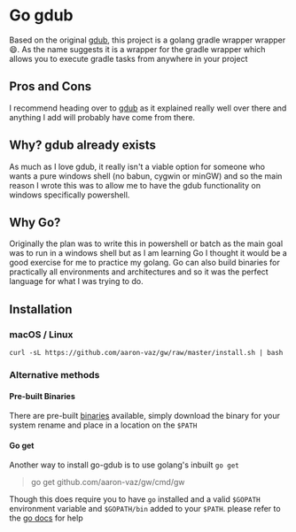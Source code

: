 # Go gdub
Based on the original [gdub](https://github.com/dougborg/gdub), this project is a golang gradle wrapper wrapper :smile:. 
As the name suggests it is a wrapper for the gradle wrapper which allows you to execute gradle tasks from anywhere in your project

## Pros and Cons
I recommend heading over to [gdub](https://github.com/dougborg/gdub) as it explained really well over there and anything I add will probably have come from there.

## Why? gdub already exists
As much as I love gdub, it really isn't a viable option for someone who wants a pure windows shell (no babun, cygwin or minGW) and so the main reason I wrote this was
to allow me to have the gdub functionality on windows specifically powershell.

## Why Go?
Originally the plan was to write this in powershell or batch as the main goal was to run in a windows shell but as I am learning Go I thought it would be a good exercise for me to practice my golang. Go can
also build binaries for practically all environments and architectures and so it was the perfect language for what I was trying to do.

## Installation

### macOS / Linux

```shell
curl -sL https://github.com/aaron-vaz/gw/raw/master/install.sh | bash
```

### Alternative methods
#### Pre-built Binaries
There are pre-built [binaries](https://github.com/aaron-vaz/gw/releases/latest) available,
simply download the binary for your system rename and place in a location on the `$PATH`

#### Go get
Another way to install go-gdub is to use golang's inbuilt `go get`
> go get github.com/aaron-vaz/gw/cmd/gw

Though this does require you to have `go` installed and a valid `$GOPATH` environment variable and `$GOPATH/bin` added to your `$PATH`. please refer to the [go docs](https://golang.org/doc/install) for help
